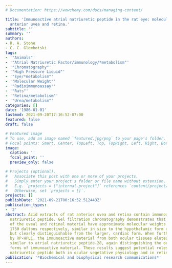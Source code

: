 ```yaml
---
# Documentation: https://wowchemy.com/docs/managing-content/

title: 'Immunoactive atrial natriuretic peptide in the rat eye: molecular forms in
  anterior uvea and retina.'
subtitle: ''
summary: ''
authors:
- R. A. Stone
- C. C. Glembotski
tags:
- '"Animals"'
- '"Atrial Natriuretic Factor/immunology/*metabolism"'
- '"Chromatography"'
- '"High Pressure Liquid"'
- '"Eye/*metabolism"'
- '"Molecular Weight"'
- '"Radioimmunoassay"'
- '"Rats"'
- '"Retina/metabolism"'
- '"Urea/metabolism"'
categories: []
date: '1986-01-01'
lastmod: 2021-09-20T17:16:52-07:00
featured: false
draft: false

# Featured image
# To use, add an image named `featured.jpg/png` to your page's folder.
# Focal points: Smart, Center, TopLeft, Top, TopRight, Left, Right, BottomLeft, Bottom, BottomRight.
image:
  caption: ''
  focal_point: ''
  preview_only: false

# Projects (optional).
#   Associate this post with one or more of your projects.
#   Simply enter your project's folder or file name without extension.
#   E.g. `projects = ["internal-project"]` references `content/project/deep-learning/index.md`.
#   Otherwise, set `projects = []`.
projects: []
publishDate: '2021-09-21T00:16:52.512443Z'
publication_types:
- '2'
abstract: Acid extracts of rat anterior uvea and retina contain immunoactive atrial
  natriuretic peptide. Gel filtration chromatography demonstrates that the major forms
  of the uveal and retinal material have approximate molecular weights of 2400 and
  1750 daltons respectively, similar in size to the hypothalamic form of the peptide
  but clearly distinguishable from the larger, cardiac form. When further analyzed
  by RP-HPLC, the immunoactive material from both ocular tissues elutes at a position
  similar to atrial natriuretic peptide-28, again distinguishing the ocular and cardiac
  forms of immunoactive material. These results suggest potential roles for atrial
  natriuretic peptide both in ocular vegetative physiology and in retinal function.
publication: '*Biochemical and biophysical research communications*'
---
```

